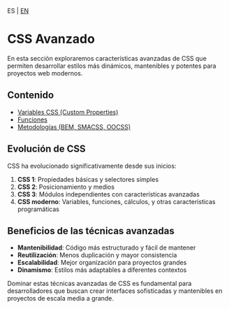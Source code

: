 <!-- MULTILANGUAJE MENU START -->
ES | [EN](https://lckpig.gitbook.io/practical-dev-handbook/css/advanced)
<!-- MULTILANGUAJE MENU END -->

# CSS Avanzado

En esta sección exploraremos características avanzadas de CSS que permiten desarrollar estilos más dinámicos, mantenibles y potentes para proyectos web modernos.

## Contenido

- [Variables CSS (Custom Properties)](css-variables.md)
- [Funciones](functions.md)
- [Metodologías (BEM, SMACSS, OOCSS)](methodologies.md)

## Evolución de CSS

CSS ha evolucionado significativamente desde sus inicios:

1. **CSS 1**: Propiedades básicas y selectores simples
2. **CSS 2**: Posicionamiento y medios
3. **CSS 3**: Módulos independientes con características avanzadas
4. **CSS moderno**: Variables, funciones, cálculos, y otras características programáticas

## Beneficios de las técnicas avanzadas

- **Mantenibilidad**: Código más estructurado y fácil de mantener
- **Reutilización**: Menos duplicación y mayor consistencia
- **Escalabilidad**: Mejor organización para proyectos grandes
- **Dinamismo**: Estilos más adaptables a diferentes contextos

Dominar estas técnicas avanzadas de CSS es fundamental para desarrolladores que buscan crear interfaces sofisticadas y mantenibles en proyectos de escala media a grande. 